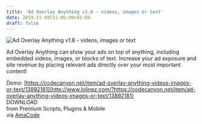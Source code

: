 ```yaml
---
title: 'Ad Overlay Anything v1.8 - videos, images or text'
date: 2019-11-09T11:06:00+01:00
draft: false
---
```


![Ad Overlay Anything v1.8 - videos, images or text](http://www.codelist.cc/uploads/posts/2019-04/1555735750_ad-overlay-anything-v1.7-videos-images-or-text.jpg "Ad Overlay Anything v1.8 - videos, images or text")  
  
Ad Overlay Anything can show your ads on top of anything, including embedded videos, images, or blocks of text. Increase your ad exposure and site revenue by placing relevant ads directly over your most important content!  
  
Demo: [https://codecanyon.net/item/ad-overlay-anything-videos-images-or-text/13892181](http://www.lolinez.com/?https://codecanyon.net/item/ad-overlay-anything-videos-images-or-text/13892181)  
DOWNLOAD  
from Premium Scripts, Plugins & Mobile  
via [AmaCode](https://amazcode.ooo)